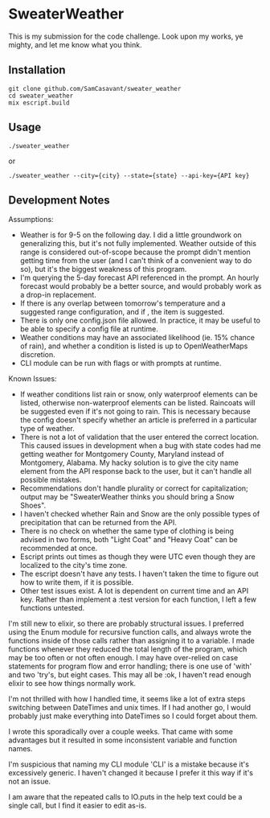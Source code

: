 # SweaterWeather

This is my submission for the code challenge. Look upon my works, ye mighty, and let me know what you think.

## Installation

```
git clone github.com/SamCasavant/sweater_weather
cd sweater_weather
mix escript.build

```

## Usage

```
./sweater_weather
```

or

```
./sweater_weather --city={city} --state={state} --api-key={API key}
```

## Development Notes

Assumptions:

- Weather is for 9-5 on the following day. I did a little groundwork on generalizing this, but it's not fully implemented. Weather outside of this range is considered out-of-scope because the prompt didn't mention getting time from the user (and I can't think of a convenient way to do so), but it's the biggest weakness of this program.
- I'm querying the 5-day forecast API referenced in the prompt. An hourly forecast would probably be a better source, and would probably work as a drop-in replacement.
- If there is any overlap between tomorrow's temperature and a suggested range configuration, and if , the item is suggested.
- There is only one config.json file allowed. In practice, it may be useful to be able to specify a config file at runtime.
- Weather conditions may have an associated likelihood (ie. 15% chance of rain), and whether a condition is listed is up to OpenWeatherMaps discretion.
- CLI module can be run with flags or with prompts at runtime.

Known Issues:

- If weather conditions list rain or snow, only waterproof elements can be listed, otherwise non-waterproof elements can be listed. Raincoats will be suggested even if it's not going to rain. This is necessary because the config doesn't specify whether an article is preferred in a particular type of weather.
- There is not a lot of validation that the user entered the correct location. This caused issues in development when a bug with state codes had me getting weather for Montgomery County, Maryland instead of Montgomery, Alabama. My hacky solution is to give the city name element from the API response back to the user, but it can't handle all possible mistakes.
- Recommendations don't handle plurality or correct for capitalization; output may be "SweaterWeather thinks you should bring a Snow Shoes".
- I haven't checked whether Rain and Snow are the only possible types of precipitation that can be returned from the API.
- There is no check on whether the same type of clothing is being advised in two forms, both "Light Coat" and "Heavy Coat" can be recommended at once.
- Escript prints out times as though they were UTC even though they are localized to the city's time zone.
- The escript doesn't have any tests. I haven't taken the time to figure out how to write them, if it is possible.
- Other test issues exist. A lot is dependent on current time and an API key. Rather than implement a :test version for each function, I left a few functions untested.

I'm still new to elixir, so there are probably structural issues. I preferred using the Enum module for recursive function calls, and always wrote the functions inside of those calls rather than assigning it to a variable. I made functions whenever they reduced the total length of the program, which may be too often or not often enough. I may have over-relied on case statements for program flow and error handling; there is one use of 'with' and two 'try's, but eight cases. This may all be :ok, I haven't read enough elixir to see how things normally work.

I'm not thrilled with how I handled time, it seems like a lot of extra steps switching between DateTimes and unix times. If I had another go, I would probably just make everything into DateTimes so I could forget about them.

I wrote this sporadically over a couple weeks. That came with some advantages but it resulted in some inconsistent variable and function names.

I'm suspicious that naming my CLI module 'CLI' is a mistake because it's excessively generic. I haven't changed it because I prefer it this way if it's not an issue.

I am aware that the repeated calls to IO.puts in the help text could be a single call, but I find it easier to edit as-is.
